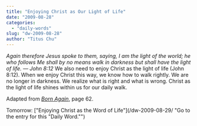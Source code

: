 ```yaml
---
title: "Enjoying Christ as Our Light of Life"
date: "2009-08-28"
categories: 
  - "daily-words"
slug: "dw-2009-08-28"
author: "Titus Chu"
---
```


_Again therefore Jesus spoke to them, saying, I am the light of the world; he who follows Me shall by no means walk in darkness but shall have the light of life. — John 8:12_ We also need to enjoy Christ as the light of life (John 8:12). When we enjoy Christ this way, we know how to walk rightly. We are no longer in darkness. We realize what is right and what is wrong. Christ as the light of life shines within us for our daily walk.

Adapted from _[Born Again](/book-born-again/ "Go to the entry for this book.")_, page 62.

Tomorrow: ["Enjoying Christ as the Word of Life"](/dw-2009-08-29/ "Go to the entry for this "Daily Word."")

